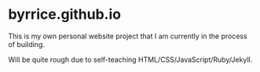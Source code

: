 # byrrice.github.io

This is my own personal website project that I am currently in the process of building. 

Will be quite rough due to self-teaching HTML/CSS/JavaScript/Ruby/Jekyll. 
